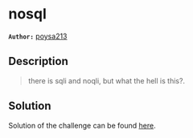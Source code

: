 # nosql

**`Author:`** [poysa213](https://poysa213.vercel.app)

## Description

> there is sqli and noqli, but what the hell is this?. 




  





## Solution
Solution of the challenge can be found [here](solution/).
